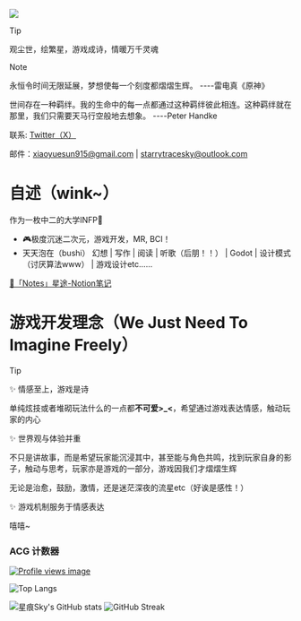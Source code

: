 ![](bg_dark.jpg)

> [!TIP]
> 观尘世，绘繁星，游戏成诗，情暖万千灵魂

> [!NOTE]
> 永恒令时间无限延展，梦想使每一个刻度都熠熠生辉。      ----雷电真《原神》
>
> 世间存在一种羁绊。我的生命中的每一点都通过这种羁绊彼此相连。这种羁绊就在那里，我们只需要天马行空般地去想象。      ----Peter Handke


联系: [Twitter（X）](https://x.com/starrysky_fy)

邮件：xiaoyuesun915@gmail.com | starrytracesky@outlook.com

# 自述（wink~）

作为一枚中二的大学INFP📘 

- 🎮极度沉迷二次元，游戏开发，MR, BCI！
- 天天泡在（bushi） 幻想 | 写作 | 阅读 | 听歌（后朋！！） | Godot | 设计模式（讨厌算法www） | 游戏设计etc......

[📖「Notes」星途-Notion笔记](https://yumihoshi.notion.site/Notes-1ea5e9d8b4b04d0888db741d8014b091?pvs=4)

# 游戏开发理念（We Just Need To Imagine Freely）

> [!TIP]
> ✨ 情感至上，游戏是诗
>
> 单纯炫技或者堆砌玩法什么的一点都**不可爱>_<**，希望通过游戏表达情感，触动玩家的内心
>
> ✨ 世界观与体验并重
>
> 不只是讲故事，而是希望玩家能沉浸其中，甚至能与角色共鸣，找到玩家自身的影子，触动与思考，玩家亦是游戏的一部分，游戏因我们才熠熠生辉
>
> 无论是治愈，鼓励，激情，还是迷茫深夜的流星etc（好诶是感性！）
>
> ✨ 游戏机制服务于情感表达
>
> 嘻嘻~


### ACG 计数器

[![Profile views image](https://starry-trace-sky-moe-counter.vercel.app/get/@starry-trace-sky-profile?theme=rule34)](https://github.com/StarrySky-skyler)


![Top Langs](https://starry-trace-sky-readme-stats.vercel.app/api/top-langs/?username=Yumihoshi&layout=donut&langs_count=5)

![星痕Sky's GitHub stats](https://starry-trace-sky-readme-stats.vercel.app/api?username=Yumihoshi&count_private=true&show_icons=true&theme=tokyonight)
![GitHub Streak](https://github-readme-streak-stats-seven-nu.vercel.app/?user=Yumihoshi&theme=tokyonight)
